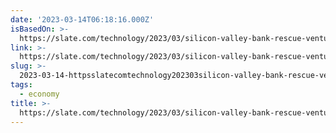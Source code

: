 ```yaml
---
date: '2023-03-14T06:18:16.000Z'
isBasedOn: >-
  https://slate.com/technology/2023/03/silicon-valley-bank-rescue-venture-capital-calacanis-sacks-ackman-tantrum.html
link: >-
  https://slate.com/technology/2023/03/silicon-valley-bank-rescue-venture-capital-calacanis-sacks-ackman-tantrum.html
slug: >-
  2023-03-14-httpsslatecomtechnology202303silicon-valley-bank-rescue-venture-capital-calacanis-sacks-ackman-tantrumhtml
tags:
  - economy
title: >-
  https://slate.com/technology/2023/03/silicon-valley-bank-rescue-venture-capital-calacanis-sacks-ackman-tantrum.html
---
```


